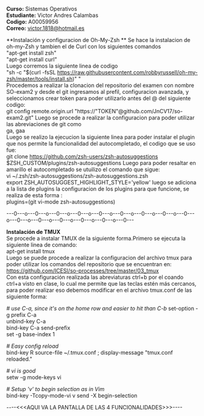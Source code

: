**Curso:** Sistemas Operativos  
**Estudiante:** Victor Andres Calambas  
**Codigo:** A00059956  
**Correo:** victor.1818@hotmail.es 

**Instalación y configuracion de Oh-My-Zsh  **
Se hace la instalacion de oh-my-Zsh  y tambien el de Curl con los siguientes comandos  
		"apt-get install zsh"  
		"apt-get install curl"  
    Luego corremos la siguiente linea de codigo  
		"sh -c "$(curl -fsSL https://raw.githubusercontent.com/robbyrussell/oh-my-zsh/master/tools/install.sh)" "  
Procedemos a realizar la clonacion del repositorio del examen con nombre SO-exam2 y desde el git ingresamos al prefil, configuracion avanzada, y seleccionamos crear token para poder utilizarlo antes del @ del siguiente codigo:  
git config remote.origin.url "https://"TOKEN"@github.com/JnCV17/so-exam2.git"
Luego se procede a realizar la configuracion para poder utilizar las abreviaciones de git como  
ga, gaa  
Luego se realizo la ejecucion la siguiente linea para poder instalar el plugin que nos permite la funcionalidad del autocompletado, el codigo que se uso fue:  
git clone https://github.com/zsh-users/zsh-autosuggestions $ZSH_CUSTOM/plugins/zsh-autosuggestions
Luego para poder resaltar en amarillo el autocompletado se utuilizo el comando que sigue:  
 vi ~/.zsh/zsh-autosuggestions/zsh-autosuggestions.zsh  
  export ZSH_AUTOSUGGEST_HIGHLIGHT_STYLE='yellow'
luego se adiciona a la lista de plugins la configuracion de los plugins para que funcione, se realiza de esta forma :   
plugins=(git vi-mode zsh-autosuggestions)  

---0---o---0---o---0---o---0---o---0---o---0---o---0---o---0---o---0---o---0---o---0---o---0---o---0---o---0---o---0---  

**Instalación de TMUX**  
Se procede a instalar TMUX de la siguiente forma.Primero se ejecuta la siguiente linea de comando:  
 apt-get install tmux  
Luego se puede procede a realizar la configuracion del archivo tmux para poder utilizar los comandos del repositorio que se encuentran en:  https://github.com/ICESI/so-processes/tree/master/03_tmux  
Con esta configuración realizada las abreviaturas ctrl+b por el coando ctrl+a visto en clase, lo cual me permite que las teclas estén más cercanos, para poder realizar eso debemos modificar en el archivo tmux.conf de las siguiente forma:

*# use C-a, since it's on the home row and easier to hit than C-b*
set-option -g prefix C-a  
unbind-key C-a  
bind-key C-a send-prefix  
set -g base-index 1  

*# Easy config reload*  
bind-key R source-file ~/.tmux.conf \; display-message "tmux.conf reloaded."  

*# vi is good*  
setw -g mode-keys vi  

*# Setup 'v' to begin selection as in Vim*  
bind-key -Tcopy-mode-vi v send -X begin-selection  


----<<<AQUI VA LA PANTALLA DE LAS 4 FUNCIONALIDADES>>>----
